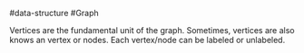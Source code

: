 #data-structure #Graph 

Vertices are the fundamental unit of the graph. Sometimes, vertices are also knows an vertex or nodes.
Each vertex/node can be labeled or unlabeled.